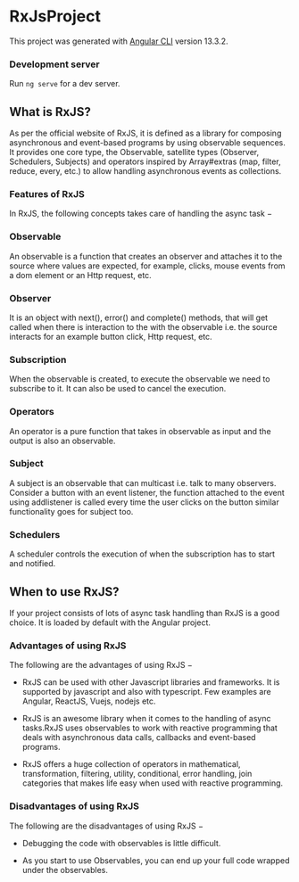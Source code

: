 # RxJsProject

This project was generated with [Angular CLI](https://github.com/angular/angular-cli) version 13.3.2.

### Development server

Run `ng serve` for a dev server.

## What is RxJS?

As per the official website of RxJS, it is defined as a library for composing asynchronous and event-based programs by
using observable sequences. It provides one core type, the Observable, satellite types (Observer, Schedulers, Subjects)
and operators inspired by Array#extras (map, filter, reduce, every, etc.) to allow handling asynchronous events as
collections.

### Features of RxJS

In RxJS, the following concepts takes care of handling the async task −

### Observable

An observable is a function that creates an observer and attaches it to the source where values are expected, for
example, clicks, mouse events from a dom element or an Http request, etc.

### Observer

It is an object with next(), error() and complete() methods, that will get called when there is interaction to the with
the observable i.e. the source interacts for an example button click, Http request, etc.

### Subscription

When the observable is created, to execute the observable we need to subscribe to it. It can also be used to cancel the
execution.

### Operators

An operator is a pure function that takes in observable as input and the output is also an observable.

### Subject

A subject is an observable that can multicast i.e. talk to many observers. Consider a button with an event listener, the
function attached to the event using addlistener is called every time the user clicks on the button similar
functionality goes for subject too.

### Schedulers

A scheduler controls the execution of when the subscription has to start and notified.

## When to use RxJS?

If your project consists of lots of async task handling than RxJS is a good choice. It is loaded by default with the
Angular project.

### Advantages of using RxJS
The following are the advantages of using RxJS −

- RxJS can be used with other Javascript libraries and frameworks. It is supported by javascript and also with typescript.
Few examples are Angular, ReactJS, Vuejs, nodejs etc.

- RxJS is an awesome library when it comes to the handling of async tasks.RxJS uses observables to work with reactive
programming that deals with asynchronous data calls, callbacks and event-based programs.

- RxJS offers a huge collection of operators in mathematical, transformation, filtering, utility, conditional, error
handling, join categories that makes life easy when used with reactive programming.

### Disadvantages of using RxJS
The following are the disadvantages of using RxJS −

- Debugging the code with observables is little difficult.

- As you start to use Observables, you can end up your full code wrapped under the observables.
